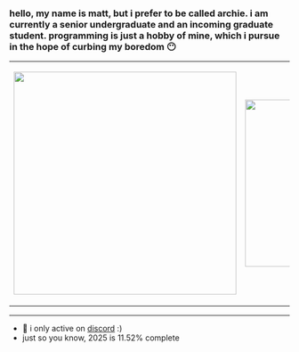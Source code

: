 <!--
  big shout out to [ouuan](https://ouuan.moe/about). for reference, please go to his readme profile...
-->

<!--
  also, another big shout out to [liununu](https://github.com/liununu/liununu) for automation. please leave him a star...
-->

### hello, my name is matt, but i prefer to be called archie. i am currently a senior undergraduate and an incoming graduate student. programming is just a hobby of mine, which i pursue in the hope of curbing my boredom 😶

<table align="center">
  <tr>
    <td>
      <p align="left">
        <a href="https://github.com/kittinan/spotify-github-profile" target="__blank">
          <img src="https://spotify-github-profile.kittinanx.com/api/view.svg?uid=qtaj6brxfgf51fl3iwa9er3ef&cover_image=true&theme=natemoo-re&show_offline=false&background_color=121212&interchange=true&bar_color=53b14f&bar_color_cover=true" width="400px" />
        </a>
      </p>
    </td>
    <td>
      <a href="https://lanyard.cnrad.dev" target="__blank">
          <img src="https://lanyard.cnrad.dev/api/1086625985761382430?theme=dark&hideDiscrim=true&borderRadius=30px&idleMessage=either%20hunting%20some%20good/offensive%20memes%20or%20plotting%20something%20bad%20for%20personal%20benefit" width="300px" />
        </a>
    </td>
  </tr>
</table>

---

- :thought_balloon: i only active on <a href="https://discord.gg/memes" target="__blank">discord</a> :)
- just so you know, 2025 is 11.52% complete
